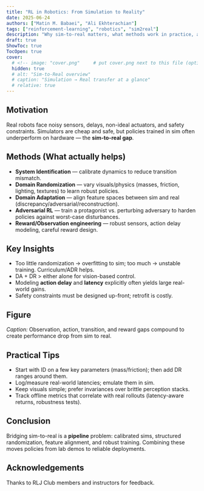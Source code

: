 ```yaml
---
title: "RL in Robotics: From Simulation to Reality"
date: 2025-06-24
authors: ["Matin M. Babaei", "Ali Ekhterachian"]
tags: ["reinforcement-learning", "robotics", "sim2real"]
description: "Why sim-to-real matters, what methods work in practice, and clear takeaways for RL practitioners."
draft: true
ShowToc: true
TocOpen: true
cover:
  # <!-- image: "cover.png"     # put cover.png next to this file (optional) -->
  hidden: true
  # alt: "Sim-to-Real overview"
  # caption: "Simulation → Real transfer at a glance"
  # relative: true
---
```


## Motivation
Real robots face noisy sensors, delays, non-ideal actuators, and safety constraints. Simulators are cheap and safe, but policies trained in sim often underperform on hardware — the **sim-to-real gap**.

## Methods (What actually helps)
- **System Identification** — calibrate dynamics to reduce transition mismatch.
- **Domain Randomization** — vary visuals/physics (masses, friction, lighting, textures) to learn robust policies.
- **Domain Adaptation** — align feature spaces between sim and real (discrepancy/adversarial/reconstruction).
- **Adversarial RL** — train a protagonist vs. perturbing adversary to harden policies against worst-case disturbances.
- **Reward/Observation engineering** — robust sensors, action delay modeling, careful reward design.

## Key Insights
- Too little randomization → overfitting to sim; too much → unstable training. Curriculum/ADR helps.
- DA + DR > either alone for vision-based control.
- Modeling **action delay** and **latency** explicitly often yields large real-world gains.
- Safety constraints must be designed up-front; retrofit is costly.

## Figure
<!-- ![Sim-to-Real gap factors](fig1.png) -->

*Caption:* Observation, action, transition, and reward gaps compound to create performance drop from sim to real.

## Practical Tips
- Start with ID on a few key parameters (mass/friction); then add DR ranges around them.
- Log/measure real-world latencies; emulate them in sim.
- Keep visuals simple; prefer invariances over brittle perception stacks.
- Track offline metrics that correlate with real rollouts (latency-aware returns, robustness tests).

## Conclusion
Bridging sim-to-real is a **pipeline** problem: calibrated sims, structured randomization, feature alignment, and robust training. Combining these moves policies from lab demos to reliable deployments.

## Acknowledgements
Thanks to RLJ Club members and instructors for feedback.

